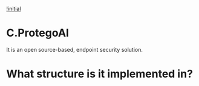 [!initial](https://github.com/lastime1650/C.ProtegoAI/blob/main/Images/main_logo.png)

# C.ProtegoAI
It is an open source-based, endpoint security solution. 

# What structure is it implemented in?


